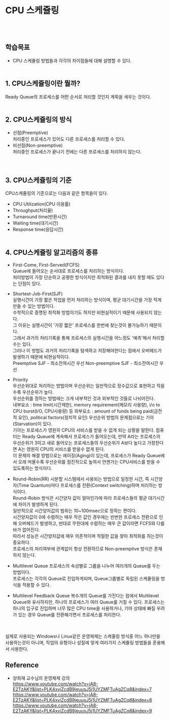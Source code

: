 # CPU 스케쥴링
<br></br>

## 학습목표
* CPU 스케쥴링 방법들과 각각의 차이점들에 대해 설명할 수 있다.
<br></br>

## 1. CPU스케쥴링이란 뭘까?
Ready Queue의 프로세스를 어떤 순서로 처리할 것인지 계획을 세우는 것이다.
<br></br>

## 2. CPU스케쥴링의 방식
* 선점(Preemptive)  
처리중인 프로세스가 있어도 다른 프로세스를 처리할 수 있다.
* 비선점(Non-preemptive)  
처리중인 프로세스가 끝나기 전에는 다른 프로세스를 처리하지 않는다.  
<br></br>

## 3. CPU스케쥴링의 기준
CPU스케쥴링의 기준으로는 다음과 같은 항목들이 있다.
* CPU Utilization(CPU 이용률)
* Throughput(처리율)
* Turnaround time(반환시간)
* Waiting time(대기시간)
* Response time(응답시간)
<br></br>

## 4. CPU스케쥴링 알고리즘의 종류
* First-Come, First-Served(FCFS)  
Queue에 들어오는 순서대로 프로세스를 처리하는 방식이다.  
처리방법이 가장 단순하고 공평한 방식이지만 최적화된 결과를 내지 못할 때도 있다는 단점이 있다.
* Shortest-Job-First(SJF)  
실행시간이 가장 짧은 작업을 먼저 처리하는 방식이며, 평균 대기시간을 가장 적게 만들 수 있는 방법이다.  
수학적으로 증명된 최적화 방법이기도 하지만 비현실적이기 때문에 사용되지 않는다.  
그 이유는 실행시간이 '가장 짧은' 프로세스를 한번에 찾는것이 불가능하기 때문이다.   
그래서 과거의 처리기록을 통해 프로세스의 실행시간을 어느정도 '예측'해서 처리할 수는 있다.  
그러나 이 방법도 과거의 처리기록을 탐색하고 저장해야한다는 점에서 오버헤드가 발생하기 때문에 비현실적이다.  
Preemptive SJF - 최소잔여시간 우선
Non-preemptive SJF - 최소잔여시간 우선
* Priority  
우선순위대로 처리하는 방법이며 우선순위는 일반적으로 정수값으로 표현하고 작을수록 우선순위가 높다.  
우선순위를 정하는 방법에는 크게 내부적인 것과 외부적인 것들로 나뉘어진다.  
내부요소 : time limit(시간제한), memory requirement(메모리 사용량), i/o to CPU burst(I/O, CPU사용량) 등
외부요소 : amount of funds being paid(금전적 요인), political factors(정치적 요인)
우선순위 방법의 문제점으로는 기아(Starvation)이 있다.  
기아는 프로세스가 영원히 CPU의 서비스를 받을 수 없게 되는 상황을 말한다.
컴퓨터는 Ready Queue에 계속해서 프로세스가 들어오는데, 만약 A라는 프로세스의 우선순위가 3이고 새로 들어오는 프로세스들의 우선순위가 A보다 높다고 가정한다면 A는 영원히 CPU의 서비스를 받을수 없게 된다.  
이 문제의 해결 방법으로는 에이징(Aging)이 있는데, 프로세스가 Ready Queue에서 오래 머물수록 우선순위를 점진적으로 높여서 언젠가는 CPU서비스를 받을 수 있도록하는 방식이다.  

* Round-Robin(RR)
시분할 시스템에서 사용되는 방법으로 일정한 시간, 즉 시간양자(Time Quantum)마다 프로세스를 전환(Context switching)하며 처리하는 방식이다.  
Round-Robin 방식은 시간양자 값이 얼마인가에 따라 프로세스들의 평균 대기시간에 차이가 발생하게 된다.  
일반적으로 시간양자값의 범위는 10~100msec으로 정하는 편이다.  
시간양자값이 0에 수렴하는 매우 작은 값인 경우에는 빈번한 프로세스 전환으로 인해 오버헤드가 발생하고, 
반대로 무한대에 수렴하는 매우 큰 값이라면 FCFS와 다를바가 없어진다.  
따라서 성능은 시간양자값에 매우 의존적이며 적절한 값을 찾아 최적화를 하는것이 중요하다.  
프로세스의 처리여부에 관계없이 항상 전환하므로 Non-preemptive 방식은 존재하지 않는다.

* Multilevel Queue
프로세스의 속성별로 그룹을 나누어 여러개의 Queue를 두는 방법이다.  
프로세스는 각각의 Queue로 진입하게되며, Queue그룹별로 독립된 스케쥴링을 방식을 적용할 수 있다.

* Multilevel Feedback Queue
복수개의 Queue를 가진다는 점에서 Multilevel Queue와 유사하지만, 하나의 프로세스가 여러 Queue를 거칠 수 있다.
프로세스는 하나의 입구로 진입하며 너무 많은 CPU time을 사용하거나, 기아 상태에 빠질 우려가 있는 경우 Queue를 전환해가면서 프로세스를 처리한다.  
<br></br>

실제로 사용되는 Windows나 Linux같은 운영체제는 스케줄링 방식중 어느 하나만을 사용하는것이 아니며, 작업의 유형이나 성질에 맞게 여러가지 스케쥴링 방법들을 혼용해서 사용한다.  

## Reference
* 양희재 교수님의 운영체제 강의  
https://www.youtube.com/watch?v=jA8-E2TzAKY&list=PLK4xviZcdB9ieuusJ5j1UYZMFTuAgZCq8&index=7  
https://www.youtube.com/watch?v=jA8-E2TzAKY&list=PLK4xviZcdB9ieuusJ5j1UYZMFTuAgZCq8&index=8  
https://www.youtube.com/watch?v=jA8-E2TzAKY&list=PLK4xviZcdB9ieuusJ5j1UYZMFTuAgZCq8&index=9  